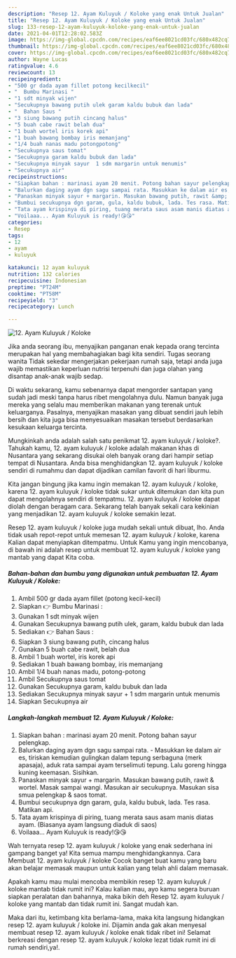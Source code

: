```yaml
---
description: "Resep 12. Ayam Kuluyuk / Koloke yang enak Untuk Jualan"
title: "Resep 12. Ayam Kuluyuk / Koloke yang enak Untuk Jualan"
slug: 133-resep-12-ayam-kuluyuk-koloke-yang-enak-untuk-jualan
date: 2021-04-01T12:28:02.583Z
image: https://img-global.cpcdn.com/recipes/eaf6ee8021cd03fc/680x482cq70/12-ayam-kuluyuk-koloke-foto-resep-utama.jpg
thumbnail: https://img-global.cpcdn.com/recipes/eaf6ee8021cd03fc/680x482cq70/12-ayam-kuluyuk-koloke-foto-resep-utama.jpg
cover: https://img-global.cpcdn.com/recipes/eaf6ee8021cd03fc/680x482cq70/12-ayam-kuluyuk-koloke-foto-resep-utama.jpg
author: Wayne Lucas
ratingvalue: 4.6
reviewcount: 13
recipeingredient:
- "500 gr dada ayam fillet potong kecilkecil"
- "  Bumbu Marinasi "
- "1 sdt minyak wijen"
- "Secukupnya bawang putih ulek garam kaldu bubuk dan lada"
- "  Bahan Saus "
- "3 siung bawang putih cincang halus"
- "5 buah cabe rawit belah dua"
- "1 buah wortel iris korek api"
- "1 buah bawang bombay iris memanjang"
- "1/4 buah nanas madu potongpotong"
- "Secukupnya saus tomat"
- "Secukupnya garam kaldu bubuk dan lada"
- "Secukupnya minyak sayur  1 sdm margarin untuk menumis"
- "Secukupnya air"
recipeinstructions:
- "Siapkan bahan : marinasi ayam 20 menit. Potong bahan sayur pelengkap."
- "Balurkan daging ayam dgn sagu sampai rata. Masukkan ke dalam air es, tiriskan kemudian gulingkan dalam tepung serbaguna (merk apasaja), aduk rata sampai ayam terselimuti tepung. Lalu goreng hingga kuning keemasan. Sisihkan."
- "Panaskan minyak sayur + margarin. Masukan bawang putih, rawit &amp; wortel. Masak sampai wangi. Masukan air secukupnya. Masukan sisa smua pelengkap &amp; saos tomat."
- "Bumbui secukupnya dgn garam, gula, kaldu bubuk, lada. Tes rasa. Matikan api."
- "Tata ayam krispinya di piring, tuang merata saus asam manis diatas ayam. (Biasanya ayam langsung diaduk di saos)"
- "Voilaaa... Ayam Kuluyuk is ready!😘😘"
categories:
- Resep
tags:
- 12
- ayam
- kuluyuk

katakunci: 12 ayam kuluyuk 
nutrition: 132 calories
recipecuisine: Indonesian
preptime: "PT24M"
cooktime: "PT58M"
recipeyield: "3"
recipecategory: Lunch

---
```



![12. Ayam Kuluyuk / Koloke](https://img-global.cpcdn.com/recipes/eaf6ee8021cd03fc/680x482cq70/12-ayam-kuluyuk-koloke-foto-resep-utama.jpg)

Jika anda seorang ibu, menyajikan panganan enak kepada orang tercinta merupakan hal yang membahagiakan bagi kita sendiri. Tugas seorang  wanita Tidak sekedar mengerjakan pekerjaan rumah saja, tetapi anda juga wajib memastikan keperluan nutrisi terpenuhi dan juga olahan yang disantap anak-anak wajib sedap.

Di waktu  sekarang, kamu sebenarnya dapat mengorder santapan yang sudah jadi meski tanpa harus ribet mengolahnya dulu. Namun banyak juga mereka yang selalu mau memberikan makanan yang terenak untuk keluarganya. Pasalnya, menyajikan masakan yang dibuat sendiri jauh lebih bersih dan kita juga bisa menyesuaikan masakan tersebut berdasarkan kesukaan keluarga tercinta. 



Mungkinkah anda adalah salah satu penikmat 12. ayam kuluyuk / koloke?. Tahukah kamu, 12. ayam kuluyuk / koloke adalah makanan khas di Nusantara yang sekarang disukai oleh banyak orang dari hampir setiap tempat di Nusantara. Anda bisa menghidangkan 12. ayam kuluyuk / koloke sendiri di rumahmu dan dapat dijadikan camilan favorit di hari liburmu.

Kita jangan bingung jika kamu ingin memakan 12. ayam kuluyuk / koloke, karena 12. ayam kuluyuk / koloke tidak sukar untuk ditemukan dan kita pun dapat mengolahnya sendiri di tempatmu. 12. ayam kuluyuk / koloke dapat diolah dengan beragam cara. Sekarang telah banyak sekali cara kekinian yang menjadikan 12. ayam kuluyuk / koloke semakin lezat.

Resep 12. ayam kuluyuk / koloke juga mudah sekali untuk dibuat, lho. Anda tidak usah repot-repot untuk memesan 12. ayam kuluyuk / koloke, karena Kalian dapat menyiapkan ditempatmu. Untuk Kamu yang ingin mencobanya, di bawah ini adalah resep untuk membuat 12. ayam kuluyuk / koloke yang mantab yang dapat Kita coba.

<!--inarticleads1-->

##### Bahan-bahan dan bumbu yang digunakan untuk pembuatan 12. Ayam Kuluyuk / Koloke:

1. Ambil 500 gr dada ayam fillet (potong kecil-kecil)
1. Siapkan  👉 Bumbu Marinasi :
1. Gunakan 1 sdt minyak wijen
1. Gunakan Secukupnya bawang putih ulek, garam, kaldu bubuk dan lada
1. Sediakan  👉 Bahan Saus :
1. Siapkan 3 siung bawang putih, cincang halus
1. Gunakan 5 buah cabe rawit, belah dua
1. Ambil 1 buah wortel, iris korek api
1. Sediakan 1 buah bawang bombay, iris memanjang
1. Ambil 1/4 buah nanas madu, potong-potong
1. Ambil Secukupnya saus tomat
1. Gunakan Secukupnya garam, kaldu bubuk dan lada
1. Sediakan Secukupnya minyak sayur + 1 sdm margarin untuk menumis
1. Siapkan Secukupnya air




<!--inarticleads2-->

##### Langkah-langkah membuat 12. Ayam Kuluyuk / Koloke:

1. Siapkan bahan : marinasi ayam 20 menit. Potong bahan sayur pelengkap.
1. Balurkan daging ayam dgn sagu sampai rata. - Masukkan ke dalam air es, tiriskan kemudian gulingkan dalam tepung serbaguna (merk apasaja), aduk rata sampai ayam terselimuti tepung. Lalu goreng hingga kuning keemasan. Sisihkan.
1. Panaskan minyak sayur + margarin. Masukan bawang putih, rawit &amp; wortel. Masak sampai wangi. Masukan air secukupnya. Masukan sisa smua pelengkap &amp; saos tomat.
1. Bumbui secukupnya dgn garam, gula, kaldu bubuk, lada. Tes rasa. Matikan api.
1. Tata ayam krispinya di piring, tuang merata saus asam manis diatas ayam. (Biasanya ayam langsung diaduk di saos)
1. Voilaaa... Ayam Kuluyuk is ready!😘😘




Wah ternyata resep 12. ayam kuluyuk / koloke yang enak sederhana ini gampang banget ya! Kita semua mampu menghidangkannya. Cara Membuat 12. ayam kuluyuk / koloke Cocok banget buat kamu yang baru akan belajar memasak maupun untuk kalian yang telah ahli dalam memasak.

Apakah kamu mau mulai mencoba membikin resep 12. ayam kuluyuk / koloke mantab tidak rumit ini? Kalau kalian mau, ayo kamu segera buruan siapkan peralatan dan bahannya, maka bikin deh Resep 12. ayam kuluyuk / koloke yang mantab dan tidak rumit ini. Sangat mudah kan. 

Maka dari itu, ketimbang kita berlama-lama, maka kita langsung hidangkan resep 12. ayam kuluyuk / koloke ini. Dijamin anda gak akan menyesal membuat resep 12. ayam kuluyuk / koloke enak tidak ribet ini! Selamat berkreasi dengan resep 12. ayam kuluyuk / koloke lezat tidak rumit ini di rumah sendiri,ya!.

